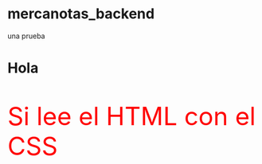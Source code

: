 # mercanotas_backend

una prueba

<h1>Hola</h1>

<p style="color:red;font-size:50px;">Si lee el HTML con el CSS</p>
